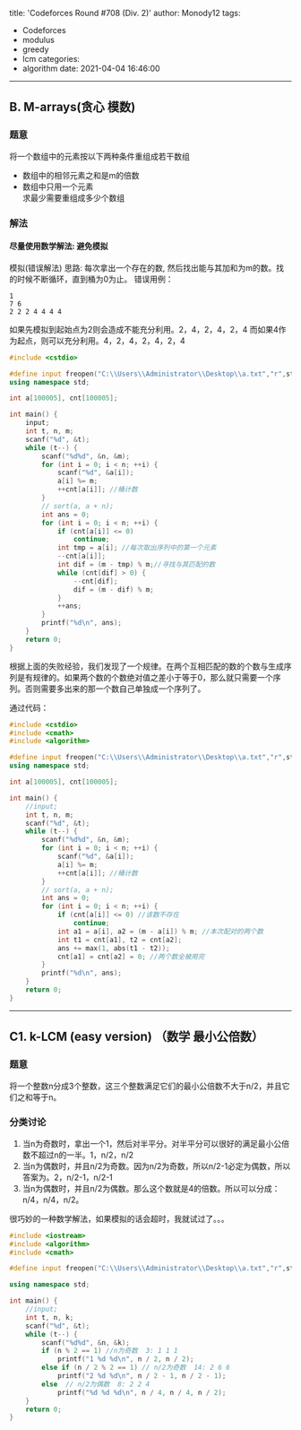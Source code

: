 title: 'Codeforces Round #708 (Div. 2)'
author: Monody12
tags:
  - Codeforces
  - modulus
  - greedy
  - lcm
categories:
  - algorithm
date: 2021-04-04 16:46:00
---
## B. M-arrays(贪心 模数)
### 题意
将一个数组中的元素按以下两种条件重组成若干数组
+ 数组中的相邻元素之和是m的倍数
+ 数组中只用一个元素  
求最少需要重组成多少个数组


### 解法

#### 尽量使用数学解法: 避免模拟
模拟(错误解法)
思路: 每次拿出一个存在的数, 然后找出能与其加和为m的数。找的时候不断循环，直到桶为0为止。
错误用例：
```
1
7 6
2 2 2 4 4 4 4
```
如果先模拟到起始点为2则会造成不能充分利用。2，4，2，4，2，4
而如果4作为起点，则可以充分利用。4，2，4，2，4，2，4

```C++
#include <cstdio>

#define input freopen("C:\\Users\\Administrator\\Desktop\\a.txt","r",stdin)
using namespace std;

int a[100005], cnt[100005];

int main() {
    input;
    int t, n, m;
    scanf("%d", &t);
    while (t--) {
        scanf("%d%d", &n, &m);
        for (int i = 0; i < n; ++i) {
            scanf("%d", &a[i]);
            a[i] %= m;
            ++cnt[a[i]]; //桶计数
        }
        // sort(a, a + n);
        int ans = 0;
        for (int i = 0; i < n; ++i) {
            if (cnt[a[i]] <= 0)
                continue;
            int tmp = a[i]; //每次取出序列中的第一个元素
            --cnt[a[i]];
            int dif = (m - tmp) % m;//寻找与其匹配的数
            while (cnt[dif] > 0) {
                --cnt[dif];
                dif = (m - dif) % m;
            }
            ++ans;
        }
        printf("%d\n", ans);
    }
    return 0;
}
```

根据上面的失败经验，我们发现了一个规律。在两个互相匹配的数的个数与生成序列是有规律的。如果两个数的个数绝对值之差小于等于0，那么就只需要一个序列。否则需要多出来的那一个数自己单独成一个序列了。

通过代码：

```C++
#include <cstdio>
#include <cmath>
#include <algorithm>

#define input freopen("C:\\Users\\Administrator\\Desktop\\a.txt","r",stdin)
using namespace std;

int a[100005], cnt[100005];

int main() {
    //input;
    int t, n, m;
    scanf("%d", &t);
    while (t--) {
        scanf("%d%d", &n, &m);
        for (int i = 0; i < n; ++i) {
            scanf("%d", &a[i]);
            a[i] %= m;
            ++cnt[a[i]]; //桶计数
        }
        // sort(a, a + n);
        int ans = 0;
        for (int i = 0; i < n; ++i) {
            if (cnt[a[i]] <= 0) //该数不存在
                continue;
            int a1 = a[i], a2 = (m - a[i]) % m; //本次配对的两个数
            int t1 = cnt[a1], t2 = cnt[a2];
            ans += max(1, abs(t1 - t2)); 
            cnt[a1] = cnt[a2] = 0; //两个数全被用完
        }
        printf("%d\n", ans);
    }
    return 0;
}
```
--------

## C1. k-LCM (easy version) （数学 最小公倍数）

### 题意
将一个整数n分成3个整数，这三个整数满足它们的最小公倍数不大于n/2，并且它们之和等于n。

### 分类讨论
1. 当n为奇数时，拿出一个1，然后对半平分。对半平分可以很好的满足最小公倍数不超过n的一半。1，n/2，n/2
2. 当n为偶数时，并且n/2为奇数。因为n/2为奇数，所以n/2-1必定为偶数，所以答案为。2，n/2-1，n/2-1
3. 当n为偶数时，并且n/2为偶数。那么这个数就是4的倍数。所以可以分成：n/4，n/4，n/2。

很巧妙的一种数学解法，如果模拟的话会超时，我就试过了。。。

```C++
#include <iostream>
#include <algorithm>
#include <cmath>

#define input freopen("C:\\Users\\Administrator\\Desktop\\a.txt","r",stdin)

using namespace std;

int main() {
    //input;
    int t, n, k;
    scanf("%d", &t);
    while (t--) {
        scanf("%d%d", &n, &k);
        if (n % 2 == 1) //n为奇数  3: 1 1 1
            printf("1 %d %d\n", n / 2, n / 2);
        else if (n / 2 % 2 == 1) // n/2为奇数  14: 2 6 6
            printf("2 %d %d\n", n / 2 - 1, n / 2 - 1);
        else  // n/2为偶数  8: 2 2 4
            printf("%d %d %d\n", n / 4, n / 4, n / 2);
    }
    return 0;
}
```